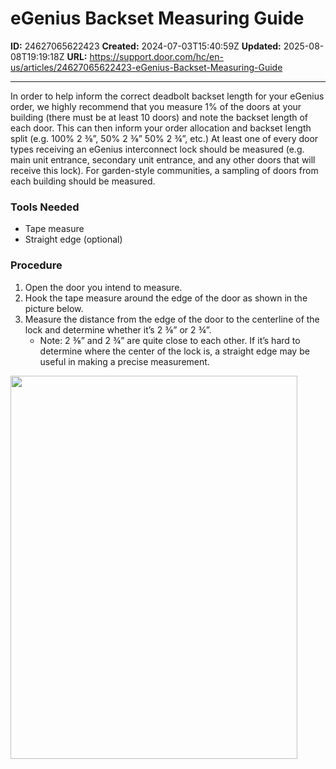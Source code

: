 # eGenius Backset Measuring Guide

**ID:** 24627065622423
**Created:** 2024-07-03T15:40:59Z
**Updated:** 2025-08-08T19:19:18Z
**URL:** https://support.door.com/hc/en-us/articles/24627065622423-eGenius-Backset-Measuring-Guide

---

<p>In order to help inform the correct deadbolt backset length for your eGenius order, we highly recommend that you measure 1% of the doors at your building (there must be at least 10 doors) and note the backset length of each door. This can then inform your order allocation and backset length split (e.g. 100% 2 ⅜”, 50% 2 ⅜” 50% 2 ¾”, etc.) At least one of every door types receiving an eGenius interconnect lock should be measured (e.g. main unit entrance, secondary unit entrance, and any other doors that will receive this lock). For garden-style communities, a sampling of doors from each building should be measured.</p>
<h3 id="h_01J1WKQM40VCE0YRPD94FPT7JZ">Tools Needed</h3>
<ul>
<li>Tape measure</li>
<li>Straight edge (optional)</li>
</ul>
<h3 id="h_01J1WKQM41XGWW60FY11GKE4R6">Procedure</h3>
<ol>
<li>Open the door you intend to measure.</li>
<li>Hook the tape measure around the edge of the door as shown in the picture below.</li>
<li>Measure the distance from the edge of the door to the centerline of the lock and determine whether it’s 2 ⅜” or 2 ¾”.
<ul>
<li>Note: 2 ⅜” and 2 ¾” are quite close to each other. If it’s hard to determine where the center of the lock is, a straight edge may be useful in making a precise measurement.</li>
</ul>
</li>
</ol>
<p><img style="height: 613px; width: 459px;" src="https://support.door.com/hc/article_attachments/24627065619351"></p>
